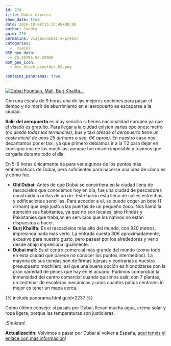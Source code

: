 ```yaml
---
id: 270
title: Dubai express
show_date: true
date: 2016-10-08T15:32:48+00:00
author: Sandra
guid: 270
permalink: viajes/dubai-express/
categories:
  -  viajes
OSM_geo_data:
  - 25.25795,55.29926
OSM_geo_icon:
  - mic_black_pinother_02.png

contains_panoramas: true
---
```

<a href="https://www.flickr.com/photos/sitoo/30157482216/" target="_blank" rel="noopener"><img loading="lazy"  class="aligncenter" title="Dubai Fountain, Mall, Burj Khalifa..." src="https://c1.staticflickr.com/9/8653/30157482216_43c99db328_b.jpg" alt="Dubai Fountain, Mall, Burj Khalifa..."/></a>


Con una escala de 9 horas una de las mejores opciones para pasar el tiempo y no morir de aburrimiento en el aeropuerto es escaparse a la ciudad.

**Salir del aeropuerto** es muy sencillo si tienes nacionalidad europea ya que el visado es gratuito. Para llegar a la ciudad existen varias opciones: metro _(no desde todas las terminales)_, bus y taxi _(desde el aeropuerto tiene un coste inicial de unos 25 dirhams o sea, 6€ aprox)_. En nuestro caso nos decantamos por el taxi, ya que primero debíamos ir a la T2 para dejar en consigna una de las mochilas, aunque fue misión imposible y tuvimos que cargarla durante todo el día.

En 5-6 horas únicamente da para ver algunos de los puntos más emblemáticos de Dubai, pero suficientes para hacerse una idea de cómo es y cómo fue.

  * **Old Dubai:** Antes de que Dubai se convirtiera en la ciudad llena de rascacielos que conocemos hoy en día, fue una ciudad de pescadores construida a orillas de un río- Este barrio esta lleno de calles estrechas y edificaciones sencillas. Para acceder a el, se puede coger un bote (1 dirham) que deja justo a las puertas de un pequeño zoco. Nos llamó la atención sus habitantes, ya que no son locales, sino Hindús y Pakistaníes que trabajan en servicios que los nativos no están dispuestos a hacer.
  * **Burj Khalifa:** Es el rascacielos más alto del mundo, con 820 metros, impresinoa nada más verlo. La entrada cuesta 30€ aproximadamente, excesivo para nuestro gusto, pero pasear por los alrededores y verlo desde abajo impresiona igualmente.
  * **Dubai mall:** Es el centro comercial más grande del mundo (como todo en esta ciudad que parece no conocer los puntos intermedios). La mayoría de sus tiendas son de firmas lujosas y contrarias a nuestro presupuesto mochilero, así que una buena opción es hipnotizarse con la gran variedad de peces que hay en el acuario. Pudimos comprobar la inmensidad del centro comercial cuando quisimos salir, con 7 plantas, un centenar de escaleras mecánicas y unos cuantos patios centrales lo mejor es tener un mapa cerca.

{% include panorama.html guid=2237 %}

Como último consejo: si pasáis por Dubai, llevad mucha agua, crema solar y ropa ligera, porque las temperaturas son justicieras.

¡Shukran!

**Actualización**: Volvimos a pasar por Dubai al volver a España, [aquí tenéis el enlace con más información](/viajes/emiratos-arabes-unidos/dos-dias-dubai/)!

&nbsp;